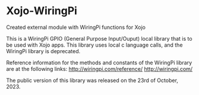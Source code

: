 # Xojo-WiringPi
Created external module with WiringPi functions for Xojo

This is a WiringPi GPIO (General Purpose Input/Ouput) local library that is to be used with Xojo apps. This library uses local c language calls, and the WiringPi library is deprecated. 

Reference information for the methods and constants of the WiringPi library are at the following links:
http://wiringpi.com/reference/
http://wiringpi.com/

The public version of this library was released on the 23rd of October, 2023. 


